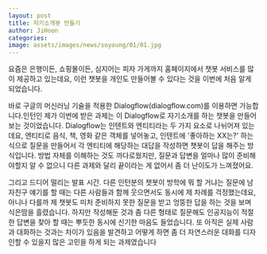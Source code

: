 ```yaml
---
layout: post
title: 자기소개봇 만들기
author: JiHoon 
categories: 
image: assets/images/news/soyoung/01/01.jpg
---
```


요즘은 은행이든, 쇼핑몰이든, 심지어는 피자 가게까지 홈페이지에서 챗봇 서비스를 많이 제공하고 있는데요, 이런 챗봇을 개인도 만들어볼 수 있다는 것을 이번에 처음 알게 되었습니다. 

바로 구글의 머신러닝 기술을 적용한 Dialogflow(dialogflow.com)를 이용하면 가능합니다.인턴인 제가 이번에 받은 과제는 이 Dialogflow로 자기소개를 하는 챗봇을 만들어보는 것이었습니다. Dialogflow는 인텐트와 엔티티라는 두 가지 요소로 나뉘어져 있는데요, 엔티티로 음식, 책, 영화 같은 객체를 넣어놓고, 인텐트에 '좋아하는 XX는?' 하는 식으로 질문을 만들어서 각 엔티티에 해당하는 대답을 작성하면 챗봇이 답을 해주는 방식입니다. 방법 자체를 이해하는 것도 까다로웠지만, 질문과 답변을 얼마나 많이 준비해야할지 알 수 없으니 다른 과제와 달리 끝이라는 게 없어서 좀 더 난이도가 느껴졌어요.

그리고 드디어 떨리는 발표 시간. 다른 인턴분의 챗봇이 방학에 뭐 할 거냐는 질문에 남자친구 얘기를 할 때는 다른 사람들과 함께 웃으면서도 동시에 제 차례를 걱정했는데요, 아니나 다를까 제 챗봇도 미처 준비하지 못한 질문을 받고 엉뚱한 답을 하는 것을 보며 식은땀을 흘렸습니다. 하지만 작성해둔 것과 좀 다른 형태로 질문해도 인공지능이 적절한 답변을 찾아 할 때는 뿌듯한 동시에 신기한 마음도 들었습니다. 또 아직은 실제 사람과 대화하는 것과는 차이가 있음을 발견하고 어떻게 하면 좀 더 자연스러운 대화를 디자인할 수 있을지 많은 고민을 하게 되는 과제였습니다

